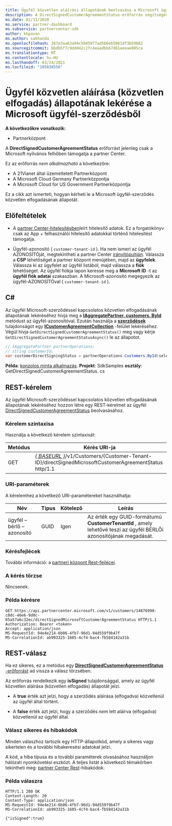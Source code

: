 ```yaml
---
title: Ügyfél közvetlen aláírási állapotának beolvasása a Microsoft ügyfél-szerződéshez.
description: A DirectSignedCustomerAgreementStatus-erőforrás segítségével lekérheti a Microsoft ügyfél-szerződés közvetlen aláírásának (közvetlen elfogadásának) állapotát.
ms.date: 02/11/2020
ms.service: partner-dashboard
ms.subservice: partnercenter-sdk
author: khpavan
ms.author: sakhanda
ms.openlocfilehash: 267e3aa63a94c5045977ad566eb5061df3b59882
ms.sourcegitcommit: bbdb5f7c9ddd42c2fc4eaadbb67d61aeeae805ca
ms.translationtype: MT
ms.contentlocale: hu-HU
ms.lasthandoff: 03/24/2021
ms.locfileid: "105030556"
---
```

# <a name="get-the-status-of-a-customers-direct-signing-direct-acceptance-of-microsoft-customer-agreement"></a>Ügyfél közvetlen aláírása (közvetlen elfogadás) állapotának lekérése a Microsoft ügyfél-szerződésből

**A következőkre vonatkozik:**

- Partnerközpont

A **DirectSignedCustomerAgreementStatus** erőforrást jelenleg csak a Microsoft nyilvános felhőben támogatja a partner Center.

Ez az erőforrás *nem alkalmazható* a következőre:

- A 21Vianet által üzemeltetett Partnerközpont
- A Microsoft Cloud Germany Partnerközpontja
- A Microsoft Cloud for US Government Partnerközpontja

Ez a cikk azt ismerteti, hogyan kérheti le a Microsoft ügyfél-szerződés közvetlen elfogadásának állapotát.

## <a name="prerequisites"></a>Előfeltételek

- A [partner Center-hitelesítésben](partner-center-authentication.md)leírt hitelesítő adatok. Ez a forgatókönyv csak az App + felhasználói hitelesítő adatokkal történő hitelesítést támogatja.

- Ügyfél-azonosító ( `customer-tenant-id` ). Ha nem ismeri az ügyfél AZONOSÍTÓját, megtekintheti a partner Center [irányítópultján](https://partner.microsoft.com/dashboard). Válassza a **CSP** lehetőséget a partner központ menüjében, majd az **ügyfelek**. Válassza ki az ügyfelet az ügyfél listából, majd válassza a **fiók** lehetőséget. Az ügyfél fiókja lapon keresse meg a **Microsoft ID** -t az **ügyfél fiók adatai** szakaszban. A Microsoft-azonosító megegyezik az ügyfél-AZONOSÍTÓval ( `customer-tenant-id` ).

## <a name="c"></a>C\#

Az ügyfél Microsoft-szerződéssel kapcsolatos közvetlen elfogadásának állapotának lekéréséhez hívja meg a [**IAggregatePartner. customers. ById**](/dotnet/api/microsoft.store.partnercenter.customers.icustomercollection.byid) metódust az ügyfél-azonosítóval. Ezután használja a [**szerződések**](/dotnet/api/microsoft.store.partnercenter.customers.icustomer.agreements) tulajdonságot egy [**ICustomerAgreementCollection**](/dotnet/api/microsoft.store.partnercenter.agreements.icustomeragreementcollection) -felület lekéréséhez. Végül hívja `GetDirectSignedCustomerAgreementStatus()` meg vagy kérje `GetDirectSignedCustomerAgreementStatusAsync()` le az állapotot.

``` csharp
// IAggregatePartner partnerOperations;
// string customerId;
var customerDirectSigningStatus = partnerOperations.Customers.ById(selectedCustomerId).Agreements.GetDirectSignedCustomerAgreementStatus();
```

**Példa**: [konzolos minta alkalmazás](https://github.com/microsoft/Partner-Center-DotNet-Samples). **Projekt**: SdkSamples **osztály**: GetDirectSignedCustomerAgreementStatus. cs

## <a name="rest-request"></a>REST-kérelem

Az ügyfél Microsoft-szerződéssel kapcsolatos közvetlen elfogadásának állapotának lekéréséhez hozzon létre egy REST-kérelmet az ügyfél [DirectSignedCustomerAgreementStatus](./customer-agreement-direct-sign-status-resource.md) beolvasásához.

### <a name="request-syntax"></a>Kérelem szintaxisa

Használja a következő kérelem szintaxisát:

| Metódus | Kérés URI-ja                                                                                      |
|--------|--------------------------------------------------------------------------------------------------|
| GET    | [*\{ BASEURL \}*](partner-center-rest-urls.md)/v1/Customers/{Customer-Tenant-ID}/directSignedMicrosoftCustomerAgreementStatus http/1.1 |

### <a name="uri-parameters"></a>URI-paraméterek

A kérelemhez a következő URI-paramétereket használhatja:

| Név             | Típus | Kötelező | Leírás                                                                               |
|------------------|------|----------|-------------------------------------------------------------------------------------------|
| ügyfél – bérlő – azonosító | GUID | Igen | Az érték egy GUID-formátumú **CustomerTenantId** , amely lehetővé teszi az ügyfél BÉRLŐi azonosítójának megadását. |

### <a name="request-headers"></a>Kérésfejlécek

További információ: a [partneri központ Rest-fejlécei](headers.md).

### <a name="request-body"></a>A kérés törzse

Nincsenek.

### <a name="request-example"></a>Példa kérésre

```http
GET https://api.partnercenter.microsoft.com/v1/customers/14876998-c0dc-46e6-9d0c-65a57a6c32ec/directSignedMicrosoftCustomerAgreementStatus HTTP/1.1
Authorization: Bearer <token>
Accept: application/json
MS-RequestId: 94e4e214-6b06-4fb7-96d1-94d559f9b47f
MS-CorrelationId: ab993325-1605-4cf4-bac4-fb584142a31b
```

## <a name="rest-response"></a>REST-válasz

Ha ez sikeres, ez a metódus egy [ **DirectSignedCustomerAgreementStatus** -erőforrást](./customer-agreement-direct-sign-status-resource.md) ad vissza a válasz törzsében.

Az erőforrás rendelkezik egy **isSigned** tulajdonsággal, amely az ügyfél közvetlen aláírása (közvetlen elfogadás) állapotát jelzi.

- A **true** érték azt jelzi, hogy a szerződés aláírása (elfogadva) közvetlenül az ügyfél által történt.

- A **false** érték azt jelzi, hogy a szerződés *nem* lett aláírva (elfogadva) közvetlenül az ügyfél által.

### <a name="response-success-and-error-codes"></a>Válasz sikeres és hibakódok

Minden válaszhoz tartozik egy HTTP-állapotkód, amely a sikeres vagy sikertelen és a további hibakeresési adatokat jelzi.

A kód, a hiba típusa és a további paraméterek olvasásához használjon hálózati nyomkövetési eszközt. A teljes listát a következő témakörben tekintheti meg: [partner Center Rest](error-codes.md)-hibakódok.

### <a name="response-example"></a>Példa válaszra

```http
HTTP/1.1 200 OK
Content-Length: 20
Content-Type: application/json
MS-RequestId: 94e4e214-6b06-4fb7-96d1-94d559f9b47f
MS-CorrelationId: ab993325-1605-4cf4-bac4-fb584142a31b

{"isSigned":true}
```
